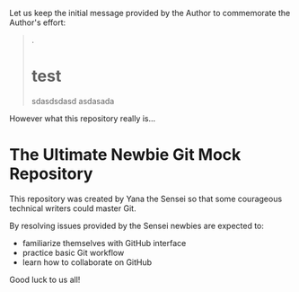 Let us keep the initial message provided by the Author to commemorate the Author's effort:

> .
> # test
> sdasdsdasd
> asdasada

However what this repository really is...

# The Ultimate Newbie Git Mock Repository

This repository was created by Yana the Sensei so that some courageous technical writers could master Git.

By resolving issues provided by the Sensei newbies are expected to:

* familiarize themselves with GitHub interface
* practice basic Git workflow
* learn how to collaborate on GitHub

Good luck to us all!

